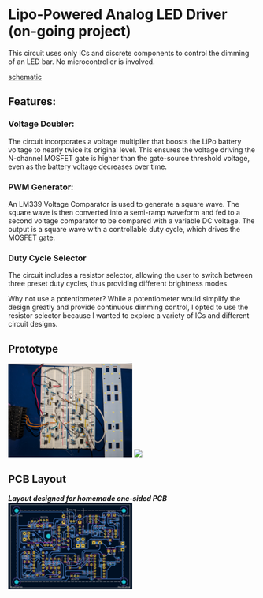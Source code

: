 # Lipo-Powered Analog LED Driver (on-going project)
This circuit uses only ICs and discrete components to control the dimming of an LED bar. No microcontroller is involved.

[schematic](schematic.pdf)

## Features:

### Voltage Doubler:
The circuit incorporates a voltage multiplier that boosts the LiPo battery voltage to nearly twice its original level. This ensures the voltage driving the N-channel MOSFET gate is higher than the gate-source threshold voltage, even as the battery voltage decreases over time.

### PWM Generator:
An LM339 Voltage Comparator is used to generate a square wave. The square wave is then converted into a semi-ramp waveform and fed to a second voltage comparator to be compared with a variable DC voltage. The output is a square wave with a controllable duty cycle, which drives the MOSFET gate.

### Duty Cycle Selector
The circuit includes a resistor selector, allowing the user to switch between three preset duty cycles, thus providing different brightness modes.

Why not use a potentiometer?
While a potentiometer would simplify the design greatly and provide continuous dimming control, I opted to use the resistor selector because I wanted to explore a variety of ICs and different circuit designs. 

## Prototype
<img src="images/prototype.jpg" width="50%" />
<img src="images/breadboard_test.gif" />

## PCB Layout
***Layout designed for homemade one-sided PCB***  
<img src="images/pcb_layout.png" width="50%" />
